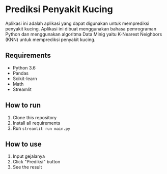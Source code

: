 # Prediksi Penyakit Kucing
Aplikasi ini adalah aplikasi yang dapat digunakan untuk memprediksi penyakit kucing. Aplikasi ini dibuat menggunakan bahasa pemrograman Python dan menggunakan algoritma Data Minig yaitu K-Nearest Neighbors (KNN) untuk memprediksi penyakit kucing. 

## Requirements
- Python 3.6
- Pandas
- Scikit-learn
- Math
- Streamlit

## How to run
1. Clone this repository
2. Install all requirements
3. Run `streamlit run main.py`

## How to use
1. Input gejalanya
2. Click "Prediksi" button
3. See the result
